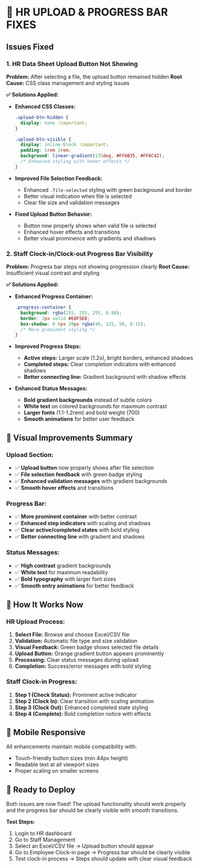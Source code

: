 # 🔧 HR UPLOAD & PROGRESS BAR FIXES

## Issues Fixed

### 1. **HR Data Sheet Upload Button Not Showing**
**Problem:** After selecting a file, the upload button remained hidden
**Root Cause:** CSS class management and styling issues

**✅ Solutions Applied:**
- **Enhanced CSS Classes:**
  ```css
  .upload-btn-hidden {
    display: none !important;
  }
  
  .upload-btn-visible {
    display: inline-block !important;
    padding: 1rem 2rem;
    background: linear-gradient(135deg, #FF6B35, #FF8C42);
    /* Enhanced styling with hover effects */
  }
  ```

- **Improved File Selection Feedback:**
  - Enhanced `.file-selected` styling with green background and border
  - Better visual indication when file is selected
  - Clear file size and validation messages

- **Fixed Upload Button Behavior:**
  - Button now properly shows when valid file is selected
  - Enhanced hover effects and transitions
  - Better visual prominence with gradients and shadows

### 2. **Staff Clock-in/Clock-out Progress Bar Visibility**
**Problem:** Progress bar steps not showing progression clearly
**Root Cause:** Insufficient visual contrast and styling

**✅ Solutions Applied:**
- **Enhanced Progress Container:**
  ```css
  .progress-container {
    background: rgba(255, 255, 255, 0.98);
    border: 2px solid #E8F5E8;
    box-shadow: 0 6px 20px rgba(46, 125, 50, 0.15);
    /* More prominent styling */
  }
  ```

- **Improved Progress Steps:**
  - **Active steps:** Larger scale (1.2x), bright borders, enhanced shadows
  - **Completed steps:** Clear completion indicators with enhanced shadows
  - **Better connecting line:** Gradient background with shadow effects

- **Enhanced Status Messages:**
  - **Bold gradient backgrounds** instead of subtle colors
  - **White text** on colored backgrounds for maximum contrast
  - **Larger fonts** (1.1-1.2rem) and bold weight (700)
  - **Smooth animations** for better user feedback

## 🎯 **Visual Improvements Summary**

### Upload Section:
- ✅ **Upload button** now properly shows after file selection
- ✅ **File selection feedback** with green badge styling  
- ✅ **Enhanced validation messages** with gradient backgrounds
- ✅ **Smooth hover effects** and transitions

### Progress Bar:
- ✅ **More prominent container** with better contrast
- ✅ **Enhanced step indicators** with scaling and shadows
- ✅ **Clear active/completed states** with bold styling
- ✅ **Better connecting line** with gradient and shadows

### Status Messages:
- ✅ **High contrast** gradient backgrounds
- ✅ **White text** for maximum readability
- ✅ **Bold typography** with larger font sizes
- ✅ **Smooth entry animations** for better feedback

## 🔄 **How It Works Now**

### HR Upload Process:
1. **Select File:** Browse and choose Excel/CSV file
2. **Validation:** Automatic file type and size validation
3. **Visual Feedback:** Green badge shows selected file details
4. **Upload Button:** Orange gradient button appears prominently
5. **Processing:** Clear status messages during upload
6. **Completion:** Success/error messages with bold styling

### Staff Clock-in Progress:
1. **Step 1 (Check Status):** Prominent active indicator
2. **Step 2 (Clock In):** Clear transition with scaling animation
3. **Step 3 (Clock Out):** Enhanced completed state styling
4. **Step 4 (Complete):** Bold completion notice with effects

## 📱 **Mobile Responsive**
All enhancements maintain mobile compatibility with:
- Touch-friendly button sizes (min 44px height)
- Readable text at all viewport sizes
- Proper scaling on smaller screens

## 🚀 **Ready to Deploy**

Both issues are now fixed! The upload functionality should work properly and the progress bar should be clearly visible with smooth transitions.

**Test Steps:**
1. Login to HR dashboard
2. Go to Staff Management
3. Select an Excel/CSV file → Upload button should appear
4. Go to Employee Clock-in page → Progress bar should be clearly visible
5. Test clock-in process → Steps should update with clear visual feedback